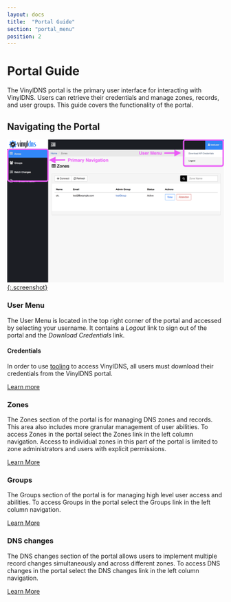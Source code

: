 ```yaml
---
layout: docs
title:  "Portal Guide"
section: "portal_menu"
position: 2
---
```

# Portal Guide

The VinylDNS portal is the primary user interface for interacting with VinylDNS. Users can retrieve their credentials and manage zones, records, and user groups. This guide covers the functionality of the portal.

## Navigating the Portal

[![Portal screenshot](../img/portal/main-annotated.png){:.screenshot}](../img/portal/main-annotated.png)

### User Menu
The User Menu is located in the top right corner of the portal and accessed by selecting your username. It contains a *Logout* link to sign out of the portal and the *Download Credentials* link.

#### Credentials
In order to use [tooling](/tools) to access VinylDNS, all users must download their credentials from the VinylDNS portal.

[Learn more](credentials)

### Zones
The Zones section of the portal is for managing DNS zones and records. This area also includes more granular management of user abilities.
To access Zones in the portal select the Zones link in the left column navigation.
Access to individual zones in this part of the portal is limited to zone administrators and users with explicit permissions.

[Learn More](zones)

### Groups
The Groups section of the portal is for managing high level user access and abilities. To access Groups in the portal select the Groups link in the left column navigation.

[Learn More](groups)

### DNS changes
The DNS changes section of the portal allows users to implement multiple record changes simultaneously and across different zones. To access DNS changes in the portal select the DNS changes link in the left column navigation.

[Learn More](dns-changes)
